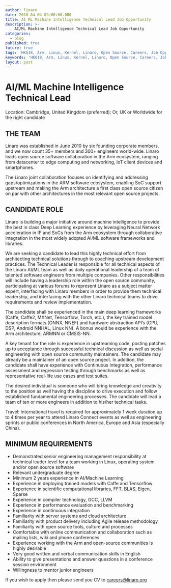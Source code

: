```yaml
---
author: linaro
date: 2018-04-04 09:00:00.000
title: AI ML Machine Intelligence Technical Lead Job Opportunity
description: >-
    AI/ML Machine Intelligence Technical Lead Job Opportunity
categories:
  - blog
published: true
future: true
tags: 'HKG18, Arm, Linux, Kernel, Linaro, Open Source, Careers, Job Opportunity'
keywords: 'HKG18, Arm, Linux, Kernel, Linaro, Open Source, Careers, Job Opportunity'
layout: post
---
```

# AI/ML Machine Intelligence Technical Lead
Location: Cambridge, United Kingdom (preferred); Or, UK or Worldwide for the right candidate

## THE TEAM

Linaro was established in June 2010 by six founding corporate members, and we now count 35+ members and 300+ engineers world-wide. Linaro leads open source software collaboration in the Arm ecosystem, ranging from datacenter to edge computing and networking, IoT client devices and smartphones.

The Linaro joint collaboration focuses on identifying and addressing gaps/optimizations in the ARM software ecosystem, enabling SoC support upstream and making the Arm architecture a first class open source citizen on par with other architectures in the most relevant open source projects.

## CANDIDATE ROLE

Linaro is building a major initiative around machine intelligence to provide the best in class Deep Learning experience by leveraging Neural Network acceleration in IP and SoCs from the Arm ecosystem through collaborative integration in the most widely adopted AI/ML software frameworks and libraries.

We are seeking a candidate to lead this highly technical effort from architecting technical solutions through to coaching upstream development practices. The Technical Leader is responsible for all technical aspects of the Linaro AI/ML team as well as daily operational leadership of a team of talented software engineers from multiple companies.  Other responsibilities will include having a leadership role within the open source community, participating at various forums to represent Linaro as a subject matter expert, interfacing with Linaro members in order to provide them technical leadership, and interfacing with the other Linaro technical teams to drive requirements and review implementation.

The candidate shall be experienced in the main deep learning frameworks (Caffe, Caffe2, MXNet, Tensorflow, Torch, etc.), the key trained model description formats (ONNX, NNEF) and hardware abstraction API’s (GPU, DSP, Android NNHAL, Linux NN). A bonus would be experience with the Arm architecture, ARMNN or CMSIS-NN.

A key tenant for the role is experience in upstreaming code, posting patches up to acceptance through successful technical discussion as well as social engineering with open source community maintainers. The candidate may already be a maintainer of an open source project.
In addition, the candidate shall have experience with Continuous Integration, performance assessment and regression testing through benchmarks as well as representative real-life use cases and test suites.

The desired individual is someone who will bring knowledge and creativity to the position as well having the discipline to drive execution and follow established fundamental engineering processes. The candidate will lead a team of ten or more engineers in addition to his/her technical tasks.

Travel: International travel is required for approximately 1 week duration up to 4 times per year to attend Linaro Connect events as well as engineering sprints or public conferences in North America, Europe and Asia (especially China).

## MINIMUM REQUIREMENTS

- Demonstrated senior engineering management responsibility at technical leader level for a team working in Linux, operating system and/or open source software
- Relevant undergraduate degree
- Minimum 2 years experience in AI/Machine Learning
- Experience in deploying trained models with Caffe and Tensorflow
- Experience in scientific computational libraries, FFT, BLAS, Eigen, Sparse
- Experience in compiler technology, GCC, LLVM
- Experience in performance evaluation and benchmarking
- Experience in continuous integration
- Familiarity with server systems and cloud architecture
- Familiarity with product delivery including Agile release methodology
- Familiarity with open source tools, culture and processes
- Comfortable with online communication and collaboration such as mailing lists, wiki and phone conferences
- Experience working with the Arm and open-source communities is highly desirable
- Very good written and verbal communication skills in English
- Ability to give presentations and answer questions in a conference session environment
- Willingness to mentor junior engineers


If you wish to apply then please send you CV to [careers@linaro.org](mailto:careers@linaro.org)



